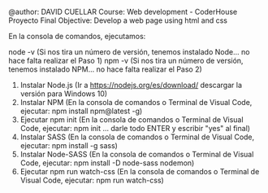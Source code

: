 @author: DAVID CUELLAR
Course: Web development - CoderHouse
Proyecto Final
Objective: Develop a web page using html and css

En la consola de comandos, ejecutamos:

node -v (Si nos tira un número de versión, tenemos instalado Node... no hace falta realizar el Paso 1)
npm -v (Si nos tira un número de versión, tenemos instalado NPM... no hace falta realizar el Paso 2)

1. Instalar Node.js (Ir a https://nodejs.org/es/download/ descargar la versión para Windows 10)
2. Instalar NPM (En la consola de comandos o Terminal de Visual Code, ejecutar: npm install npm@latest -g)
3. Ejecutar npm init (En la consola de comandos o Terminal de Visual Code, ejecutar: npm init ... darle todo ENTER y escribir "yes" al final)
4. Instalar SASS (En la consola de comandos o Terminal de Visual Code, ejecutar: npm install -g sass)
5. Instalar Node-SASS (En la consola de comandos o Terminal de Visual Code, ejecutar: npm install -D node-sass nodemon)
6. Ejecutar npm run watch-css (En la consola de comandos o Terminal de Visual Code, ejecutar: npm run watch-css)